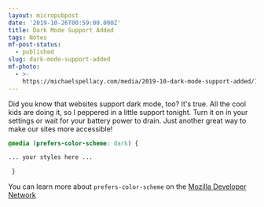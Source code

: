 ```yaml
---
layout: micropubpost
date: '2019-10-26T00:59:00.000Z'
title: Dark Mode Support Added
tags: Notes
mf-post-status:
  - published
slug: dark-mode-support-added
mf-photo:
  - >-
    https://michaelspellacy.com/media/2019-10-dark-mode-support-added/1572051593715.jpg
---
```

Did you know that websites support dark mode, too? It&#39;s true. All the cool kids are doing it, so I peppered in a little support tonight. Turn it on in your settings or wait for your battery power to drain. Just another great way to make our sites more accessible!

```css
@media (prefers-color-scheme: dark) {

... your styles here ...

 }
```
You can learn more about `prefers-color-scheme` on the [Mozilla Developer Network](https://developer.mozilla.org/en-US/docs/Web/CSS/@media/prefers-color-scheme)
